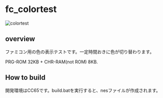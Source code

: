 # fc_colortest

![colortest](https://user-images.githubusercontent.com/5597377/131282249-fa98beff-9f1a-40f4-989e-4326b87b65f5.png)

## overview

ファミコン用の色の表示テストです。一定時間おきに色が切り替わります。

PRG-ROM 32KB + CHR-RAM(not ROM) 8KB.

## How to build

開発環境はCC65です。build.batを実行すると、nesファイルが作成されます。
